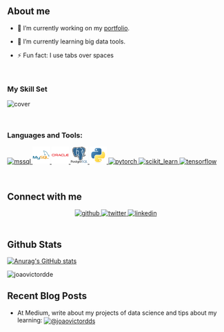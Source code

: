 
## About me 

- 🔭 I’m currently working on my [portfolio](https://share.streamlit.io/joaovictordds/portfolio/main/portfolio.py).

- 🌱 I’m currently learning big data tools.  
  
- ⚡ Fun fact: I use tabs over spaces  

<br/> 

### My Skill Set  

![cover](https://media0.giphy.com/media/g4jDE1JnpUNaw/giphy.gif)

<br/> 

<h3 align="left">Languages and Tools:</h3>
<p align="left"> <a href="https://www.microsoft.com/en-us/sql-server" target="_blank"> <img src="https://www.svgrepo.com/show/303229/microsoft-sql-server-logo.svg" alt="mssql" width="40" height="40"/> </a> <a href="https://www.mysql.com/" target="_blank"> <img src="https://raw.githubusercontent.com/devicons/devicon/master/icons/mysql/mysql-original-wordmark.svg" alt="mysql" width="40" height="40"/> </a> <a href="https://www.oracle.com/" target="_blank"> <img src="https://raw.githubusercontent.com/devicons/devicon/master/icons/oracle/oracle-original.svg" alt="oracle" width="40" height="40"/> </a> <a href="https://www.postgresql.org" target="_blank"> <img src="https://raw.githubusercontent.com/devicons/devicon/master/icons/postgresql/postgresql-original-wordmark.svg" alt="postgresql" width="40" height="40"/> </a> <a href="https://www.python.org" target="_blank"> <img src="https://raw.githubusercontent.com/devicons/devicon/master/icons/python/python-original.svg" alt="python" width="40" height="40"/> </a> <a href="https://pytorch.org/" target="_blank"> <img src="https://www.vectorlogo.zone/logos/pytorch/pytorch-icon.svg" alt="pytorch" width="40" height="40"/> </a> <a href="https://scikit-learn.org/" target="_blank"> <img src="https://upload.wikimedia.org/wikipedia/commons/0/05/Scikit_learn_logo_small.svg" alt="scikit_learn" width="40" height="40"/> </a> <a href="https://www.tensorflow.org" target="_blank"> <img src="https://www.vectorlogo.zone/logos/tensorflow/tensorflow-icon.svg" alt="tensorflow" width="40" height="40"/> </a> </p>

</td><td valign="top" width="33%">

<br/>  

## Connect with me  
<div align="center">
<a href="https://github.com/joaovictordds" target="_blank">
<img src=https://img.shields.io/badge/github-%2324292e.svg?&style=for-the-badge&logo=github&logoColor=white alt=github style="margin-bottom: 5px;" />
</a>
<a href="https://twitter.com/joaovictor_dds" target="_blank">
<img src=https://img.shields.io/badge/twitter-%2300acee.svg?&style=for-the-badge&logo=twitter&logoColor=white alt=twitter style="margin-bottom: 5px;" />
</a>
<a href="https://www.linkedin.com/in/joaovictordds/" target="_blank">
<img src=https://img.shields.io/badge/linkedin-%231E77B5.svg?&style=for-the-badge&logo=linkedin&logoColor=white alt=linkedin style="margin-bottom: 5px;" />
</a>

</div>  
  


<br/>  


## Github Stats 
  
[![Anurag's GitHub stats](https://github-readme-stats.vercel.app/api?username=joaovictordds)](https://github.com/anuraghazra/github-readme-stats)
<br/>  

<p align="left"> <img src="https://komarev.com/ghpvc/?username=joaovictordde&label=Profile%20views&color=0e75b6&style=flat" alt="joaovictordde" /> </p>
  
## Recent Blog Posts  

  * At Medium, write about my projects of data science and tips about my learning:
  <a href="https://medium.com/@joaovictordds" target="blank"><img align="center" src="https://raw.githubusercontent.com/rahuldkjain/github-profile-readme-generator/master/src/images/icons/Social/medium.svg" alt="@joaovictordds" height="30" width="40" /></a>
